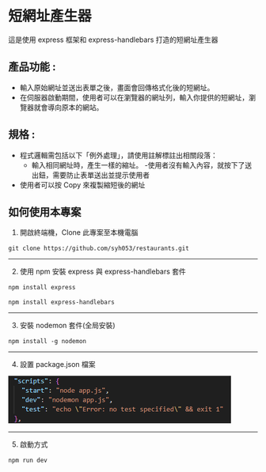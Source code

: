 # 短網址產生器
這是使用 express 框架和 express-handlebars 打造的短網址產生器

## 產品功能 :
+ 輸入原始網址並送出表單之後，畫面會回傳格式化後的短網址。
+ 在伺服器啟動期間，使用者可以在瀏覽器的網址列，輸入你提供的短網址，瀏覽器就會導向原本的網站。


## 規格 :
+ 程式邏輯需包括以下「例外處理」，請使用註解標註出相關段落：
  - 輸入相同網址時，產生一樣的縮址。
  -使用者沒有輸入內容，就按下了送出鈕，需要防止表單送出並提示使用者
+ 使用者可以按 Copy 來複製縮短後的網址

## 如何使用本專案

1. 開啟終端機，Clone 此專案至本機電腦

```
git clone https://github.com/syh053/restaurants.git
```
___

2. 使用 npm 安裝 express 與 express-handlebars 套件

```
npm install express
```

```
npm install express-handlebars
```
___

3. 安裝 nodemon 套件(全局安裝)

```
npm install -g nodemon
```
___

4. 設置 package.json 檔案

![image](https://github.com/syh053/Short-URL-generator/blob/main/photo/setting%20package.png)

___

5. 啟動方式

 ```
npm run dev
```
